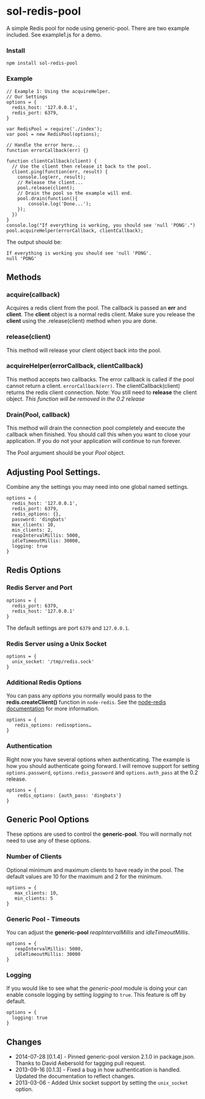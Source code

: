 sol-redis-pool
==============

A simple Redis pool for node using generic-pool. There are two example included. See example1.js for a demo.

### Install

    npm install sol-redis-pool
    
### Example

    // Example 1: Using the acquireHelper.
    // Our Settings
    options = {
      redis_host: '127.0.0.1',
      redis_port: 6379,
    }
        
    var RedisPool = require('./index');
    var pool = new RedisPool(options);
    
    // Handle the error here...
    function errorCallback(err) {}
    
    function clientCallback(client) {
      // Use the client then release it back to the pool.
      client.ping(function(err, result) {
    	console.log(err, result);
    	// Release the client...
	    pool.release(client);
		// Drain the pool so the example will end.
		pool.drain(function(){
			console.log('Done...');
		});
      })
    }
    console.log("If everything is working, you should see 'null 'PONG'.")
    pool.acquireHelper(errorCallback, clientCallback);

The output should be:

    If everything is working you should see 'null 'PONG'.
    null 'PONG'

## Methods

### acquire(callback)
Acquires a redis client from the pool. The callback is passed an **err** and **client**. The **client** object is a normal redis client. Make sure you release the **client** using the .release(client) method when you are done.

### release(client)
This method will release your client object back into the pool.

### acquireHelper(errorCallback, clientCallback)
This method accepts two callbacks. The error callback is called if the pool
cannot return a client. `errorCallback(err)`. The clientCallback(client) returns the redis client connection. Note: You still need to **release** the client object. *This function will be removed in the 0.2 release*

### Drain(Pool, callback)
This method will drain the connection pool completely and execute the callback when finished. You should call this when you want to close your application. If you do not your application will continue to run forever.

The Pool argument should be your *Pool* object.

## Adjusting Pool Settings.
Combine any the settings you may need into one global named settings.

    options = {
      redis_host: '127.0.0.1',
      redis_port: 6379,
      redis_options: {},
      password: 'dingbats'
      max_clients: 10,
      min_clients: 2,
      reapIntervalMillis: 5000,
      idleTimeoutMillis: 30000,
      logging: true
    }

## Redis Options
 
### Redis Server and Port

    options = {
      redis_port: 6379,
      redis_host: '127.0.0.1'
    }

The default settings are port `6379` and `127.0.0.1`.

### Redis Server using a Unix Socket
    options = {
      unix_socket: '/tmp/redis.sock'
    }

### Additional Redis Options
You can pass any *options* you normally would pass to the **redis.createClient()** function in `node-redis`. See the [node-redis documentation](https://github.com/mranney/node_redis#rediscreateclientport-host-options) for more information.

    options = {
       redis_options: redisoptions…
    }

### Authentication 
Right now you have several options when authenticating. The example is how you should authenticate going forward. I will remove support for
setting `options.password`, `options.redis_password` and `options.auth_pass` at the 0.2 release.

    options = {
        redis_options: {auth_pass: 'dingbats'}
    }

## Generic Pool Options
These options are used to control the **generic-pool**. You will normally not need to use any of these options.

### Number of Clients
Optional minimum and maximum clients to have ready in the pool. The default values are 10 for the maximum and 2 for the minimum.

    options = {
       max_clients: 10,
       min_clients: 5
    }


### Generic Pool - Timeouts
You can adjust the **generic-pool** *reapIntervalMillis* and *idleTimeoutMillis*.

    options = {
       reapIntervalMillis: 5000,
       idleTimeoutMillis: 30000
    }


### Logging
If you would like to see what the *generic-pool* module is doing your can enable console logging by setting *logging* to `true`. This feature is off by default.

    options = {
      logging: true
    }

## Changes
* 2014-07-28 [0.1.4] - Pinned generic-pool version 2.1.0 in package.json. Thanks to David Aebersold for tagging pull request. 
* 2013-09-16 [0.1.3] - Fixed a bug in how authentication is handled. Updated the documentation to reflect changes.
* 2013-03-06 - Added Unix socket support by setting the `unix_socket` option. 
